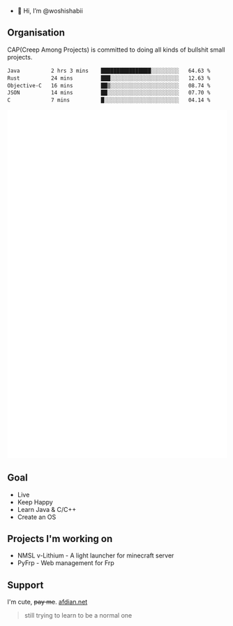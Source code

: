 - 👋 Hi, I’m @woshishabii

## Organisation

CAP(Creep Among Projects) is committed to doing all kinds of bullshit small projects.

<!--START_SECTION:waka-->

```txt
Java          2 hrs 3 mins    ████████████████░░░░░░░░░   64.63 %
Rust          24 mins         ███░░░░░░░░░░░░░░░░░░░░░░   12.63 %
Objective-C   16 mins         ██▒░░░░░░░░░░░░░░░░░░░░░░   08.74 %
JSON          14 mins         ██░░░░░░░░░░░░░░░░░░░░░░░   07.70 %
C             7 mins          █░░░░░░░░░░░░░░░░░░░░░░░░   04.14 %
```

<!--END_SECTION:waka-->

![card](https://github.com/woshishabii/netease-cloud-music-card/blob/main/card.svg)

## Goal
- Live
- Keep Happy
- Learn Java & C/C++
- Create an OS

## Projects I'm working on

- NMSL v-Lithium - A light launcher for minecraft server
- PyFrp - Web management for Frp


## Support
I'm cute, ~~pay me~~.
[afdian.net](https://afdian.net/a/woshishabi)

> still trying to learn to be a normal one

<!---
woshishabii/woshishabii is a ✨ special ✨ repository because its `README.md` (this file) appears on your GitHub profile.
You can click the Preview link to take a look at your changes.
--->
